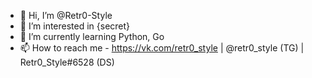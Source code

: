 - 👋 Hi, I’m @Retr0-Style
- 👀 I’m interested in {secret}
- 🌱 I’m currently learning Python, Go
- 📫 How to reach me - https://vk.com/retr0_style | @retr0_style (TG) | Retr0_Style#6528 (DS)

<!---
Retr0-Style/Retr0-Style is a ✨ special ✨ repository because its `README.md` (this file) appears on your GitHub profile.
You can click the Preview link to take a look at your changes.
--->
